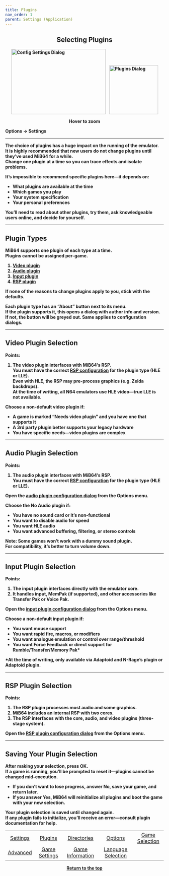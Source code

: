 ```yaml
---
title: Plugins
nav_order: 1
parent: Settings (Application)
---
```


<style>
.zoom-pair {
  display: flex;
  gap: 12px;
  align-items: flex-end;
  justify-content: flex-start;
  position: relative;
  margin-left: auto;
  margin-right: auto;
  width: max-content;
  text-align: left;
}
.zoom-on-hover {
  display: inline-block;
  position: relative;
}
.zoom-on-hover img {
  display: block;
  cursor: zoom-in;
  transition: transform 0.3s ease;
  transform-origin: left center;
  position: relative;
  z-index: 1;
}
.zoom-on-hover:hover img {
  transform: scale(1.5);
}
.zoom-pair .zoom-on-hover:first-child:hover img {
  z-index: 9999;
}
.zoom-pair .zoom-on-hover:last-child:hover img {
  z-index: 100;
}
</style>

## <center>Selecting Plugins</center>
<b>
<div style="text-align: center;">
<div class="zoom-pair">
  <div class="zoom-on-hover">
    <img src="/manual/asset/images//config_settings.png" alt="Config Settings Dialog" width="300" height="207" />
  </div>
  <div class="zoom-on-hover">
    <img src="/manual/asset/images//plugins.png" alt="Plugins Dialog" width="155" />
  </div>
</div>
<p><strong>Hover to zoom</strong></p>
</div>

Options → Settings

---

The choice of plugins has a huge impact on the running of the emulator.  
It is highly recommended that new users do not change plugins until they’ve used MiB64 for a while.  
Change one plugin at a time so you can trace effects and isolate problems.

It’s impossible to recommend specific plugins here—it depends on:

- What plugins are available at the time
- Which games you play
- Your system specification
- Your personal preferences

You’ll need to read about other plugins, try them, ask knowledgeable users online, and decide for yourself.

---

## Plugin Types

MiB64 supports one plugin of each type at a time.  
Plugins cannot be assigned per-game.

1. [Video plugin](#video_plugin_selection)
2. [Audio plugin](#audio_plugin_selection)
3. [Input plugin](#input_plugin_selection)
4. [RSP plugin](#rsp_plugin_selection)

If none of the reasons to change plugins apply to you, stick with the defaults.

Each plugin type has an “About” button next to its menu.  
If the plugin supports it, this opens a dialog with author info and version.  
If not, the button will be greyed out. Same applies to configuration dialogs.

---

## <a name="video_plugin_selection"></a>Video Plugin Selection

**Points:**

1. The video plugin interfaces with MiB64’s RSP.  
   You must have the correct [RSP configuration](config_rsp) for the plugin type (HLE or LLE).  
   Even with HLE, the RSP may pre-process graphics (e.g. Zelda backdrops).  
   At the time of writing, all N64 emulators use HLE video—true LLE is not available.

**Choose a non-default video plugin if:**

- A game is marked “Needs video plugin” and you have one that supports it
- A 3rd party plugin better supports your legacy hardware
- You have specific needs—video plugins are complex

---

## <a name="audio_plugin_selection"></a>Audio Plugin Selection

**Points:**

1. The audio plugin interfaces with MiB64’s RSP.  
   You must have the correct [RSP configuration](config_rsp) for the plugin type (HLE or LLE).

Open the [audio plugin configuration dialog](config_audio) from the Options menu.

**Choose the No Audio plugin if:**

- You have no sound card or it’s non-functional
- You want to disable audio for speed
- You want HLE audio
- You want advanced buffering, filtering, or stereo controls

Note: Some games won’t work with a dummy sound plugin.  
For compatibility, it’s better to turn volume down.

---

## <a name="input_plugin_selection"></a>Input Plugin Selection

**Points:**

1. The input plugin interfaces directly with the emulator core.
2. It handles input, MemPak (if supported), and other accessories like Transfer Pak or Voice Pak.

Open the [input plugin configuration dialog](config_input) from the Options menu.

**Choose a non-default input plugin if:**

- You want mouse support
- You want rapid fire, macros, or modifiers
- You want analogue emulation or control over range/threshold
- You want Force Feedback or direct support for Rumble/Transfer/Memory Pak*

*At the time of writing, only available via Adaptoid and N-Rage’s plugin or Adaptoid plugin.

---

## <a name="rsp_plugin_selection"></a>RSP Plugin Selection

**Points:**

1. The RSP plugin processes most audio and some graphics.
2. MiB64 includes an internal RSP with two cores.
3. The RSP interfaces with the core, audio, and video plugins (three-stage system).

Open the [RSP plugin configuration dialog](config_rsp) from the Options menu.

---

## Saving Your Plugin Selection

After making your selection, press OK.  
If a game is running, you’ll be prompted to reset it—plugins cannot be changed mid-execution.

- If you don’t want to lose progress, answer No, save your game, and return later.
- If you answer Yes, MiB64 will reinitialize all plugins and boot the game with your new selection.

Your plugin selection is saved until changed again.  
If any plugin fails to initialize, you’ll receive an error—consult plugin documentation for help.

<table align="center">
  <tr>
    <td style="text-align: center;">
      <a href="app_settings">Settings</a>
    </td>
    <td style="text-align: center;">
      <a href="app_plugins">Plugins</a>
    </td>
    <td style="text-align: center;">
      <a href="app_directories">Directories</a>
    </td>
    <td style="text-align: center;">
      <a href="app_options">Options</a>
    </td>
    <td style="text-align: center;">
      <a href="app_game_selection">Game Selection</a>
    </td>
  </tr>
  <tr>
    <td style="text-align: center;">
      <a href="app_advanced">Advanced</a>
    </td>
    <td style="text-align: center;">
      <a href="app_game_settings">Game Settings</a>
    </td>
    <td style="text-align: center;">
      <a href="app_game_information">Game Information</a>
    </td>
    <td style="text-align: center;">
      <a href="app_language">Language Selection</a>
    </td>
  </tr>
</table>

<p style="text-align:center"><a href="#">Return to the top</a></p>

<!-- ClauseEcho: Plugin Selection Protocol Complete -->
